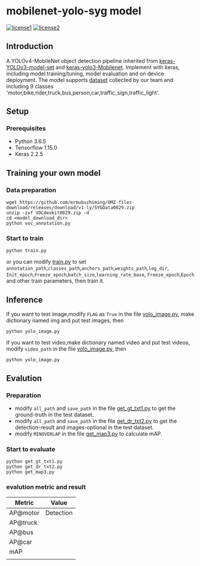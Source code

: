 # mobilenet-yolo-syg model

[![license1](https://raw.githubusercontent.com/tensorflow/models/master/LICENSE)](LICENSE)
[![license2](https://raw.githubusercontent.com/david8862/keras-YOLOv3-model-set/master/LICENSE)](LICENSE)

## Introduction
A YOLOv4-MobileNet object detection pipeline inherited from [keras-YOLOv3-model-set](https://github.com/david8862/keras-YOLOv3-model-set) and [keras-yolo3-Mobilenet](https://github.com/Adamdad/keras-YOLOv3-mobilenet). 
Implement with keras, including model training/tuning, model evaluation and on device deployment. The model supports [dataset](https://github.com/ermubuzhiming/OMZ-files-download/releases/download/v1-ly/VOCdevkit0829.zip) 
collected by our team and including 9 classes 'motor,bike,rider,truck,bus,person,car,traffic_sign,traffic_light'.

## Setup
### Prerequisites
* Python 3.6.5
* Tensorflow 1.15.0
* Keras 2.2.5

## Training your own model
### Data preparation
```
wget https://github.com/ermubuzhiming/OMZ-files-download/releases/download/v1-ly/SYGData0829.zip
unzip -zvf VOCdevkit0829.zip -d 
cd <model_download_dir>
python voc_annotation.py  
```
### Start to train
```
python train.py
```
or you can modify [train.py](https://github.com/ermubuzhiming/OMZ-model-download/blob/main/train.py) to set 
`annotation_path`,`classes_path`,`anchors_path`,`weights_path`,`log_dir`, `Init_epoch`,`Freeze_epoch`,`batch_size`,`learning_rate_base`,
`Freeze_epoch`,`Epoch` and other train parameters, then train it.

## Inference
If you want to test image,modify `FLAG` as `True` in the file [yolo_image.py](https://github.com/ermubuzhiming/OMZ-model-download/blob/main/yolo_image.py),
make dictionary named img and put test images, then
```
python yolo_image.py
```
If you want to test video,make dictionary named video and put test videos, modify `video_path` in the file 
[yolo_image.py](https://github.com/ermubuzhiming/OMZ-model-download/blob/main/yolo_image.py), then
```
python yolo_image.py
```
## Evalution
### Preparation
* modify `all_path` and `save_path` in the file [get_gt_txt1.py](https://github.com/ermubuzhiming/OMZ-model-download/get_gt_txt1.py) 
to get the ground-truth in the test dataset.
* modify `all_path` and `save_path` in the file [get_dr_txt2.py](https://github.com/ermubuzhiming/OMZ-model-download/get_dr_txt2.py)
to get the detection-result and images-optional in the test dataset.
* modify `MINOVERLAP` in the file [get_map3.py](https://github.com/ermubuzhiming/OMZ-model-download/get_map3.py)
to calculate mAP.
### Start to evaluate
```
python get_gt_txt1.py
python get_dr_txt2.py
python get_map3.py
```
### evalution metric and result
| Metric            | Value                |
|-------------------|----------------------|
| AP@motor          | Detection            |
| AP@truck          |                      |
| AP@bus            |                      |
| AP@car            |                      | 
| mAP               |                      | 
|             |                      | 
